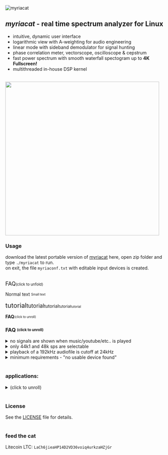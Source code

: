 ![myriacat](../main/myriacat.gif)

## *myriacat* - real time spectrum analyzer for Linux
- intuitive, dynamic user interface
- logarithmic view with A-weighting for audio engineering
- linear mode with sideband demodulator for signal hunting
- phase correlation meter, vectorscope, oscilloscope & cepstrum
- fast power spectrum with smooth waterfall spectogram up to **4K Fullscreen!**
- multithreaded in-house DSP kernel<br><br>

<img src="../main/block_diagram.png" width="480" />


### Usage
download the latest portable version of [myriacat](https://github.com/myriacat/myriacat/releases/latest/download/myriacat_v1.0_beta.tar.gz) here, 
open zip folder and type `./myriacat` to run.<br>
on exit, the file `myriaconf.txt` with editable input devices is created.<br><br>


<big>FAQ</big><small>(click to unfold)</small>

Normal text
<sub><sup>Small text</sup></sub>

<big><big>tutorial</big>tutorial</big>tutorial<small>tutorial<small>tutorial</small></small>


**FAQ**<sub><sup>(click to unroll)</sup></sub>


### FAQ  <sub><sup>(click to unroll)</sup></sub>
<details>
<summary>no signals are shown when music/youtube/etc.. is played</summary>
linux does not route the speaker-output back to programs.<br>
you need a virtual adapter, a software or a hardware loopback (cable)<br>
easiest way with pulseaudio is to install "pavucontrol" and set "monitor of built-in Audio" under recording.
</details><details><summary>only 44k1 and 48k sps are selectable</summary>
those are the supported hardware rates. to use other samplerates, use a softwaredevice like "default" (OS does resampling).
</details><details>
<summary>playback of a 192kHz audiofile is cutoff at 24kHz</summary>
192ksps (96kHz signal) input will be shown if a suitable HW device is selected.<br>
to monitor recorded samples, the alsa config of linux needs to be modifed, as its usually capped at 48ksps (24khz).
</details>

<details>
<summary>minimum requirements - "no usable device found"</summary>
minimum requirements: Linux 64bit, X11, OpenGL, 24 bit stereo soundcard<br>
</details><br>


### applications:

<details>
<summary>(click to unroll)</summary>
  
**logarithmic audio view:**
real time monitoring, lossy compression quality analysis.

**linear view:**
scientific data visualization of analog signals, seismic logging, biofeedback research,<br>  
ELF, VLF ,Schumann resonances, lightinings, whistlers, sferics,<br>
time signals, ripple control, DCF77, mains and trainpower, smartmeter, Grimeton Radio (SAQ),<br>
naval/marine/submarine communications, aviation beacons, alpha navigation,<br>
bat detector<br>

**upper sideband demodulator:**
select, filter, up/downconvert and listen to selected bandwidths from 270 millihertz to full 96kHz

**spectrogram:**
logging and averaging of data up to one year.

**cepstrum:**
inspection of motors and gearboxes, speaker detection
</details><br>






### License
See the [LICENSE](../main/LICENSE.txt) file for details.<br><br>

### feed the cat
Litecoin LTC: `LaCh6jieaHP14D2VD36voiq4urkzaHZjGr`<br>
